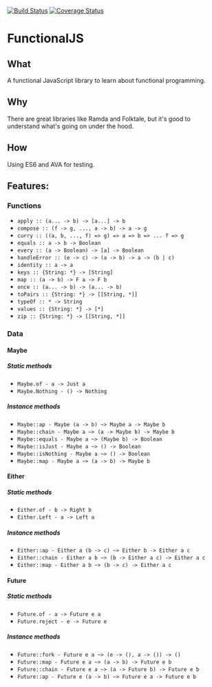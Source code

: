 [![Build Status](https://travis-ci.org/matthewglover/functionaljs.svg?branch=master)](https://travis-ci.org/matthewglover/functionaljs) [![Coverage Status](https://coveralls.io/repos/github/matthewglover/functionaljs/badge.svg?branch=compose)](https://coveralls.io/github/matthewglover/functionaljs?branch=compose)

# FunctionalJS


## What

A functional JavaScript library to learn about functional programming.

## Why

There are great libraries like Ramda and Folktale, but it's good to understand what's going on under the hood.

## How

Using ES6 and AVA for testing.

## Features:


### Functions

- `apply :: (a... -> b) -> [a...] -> b`
- `compose :: (f -> g, ..., a -> b) -> a -> g`
- `curry :: ((a, b, ..., f) => g) => a => b => ... f => g`
- `equals :: a -> b -> Boolean`
- `every :: (a -> Boolean) -> [a] -> Boolean`
- `handleError :: (e -> c) -> (a -> b) -> a -> (b | c)`
- `identity :: a -> a`
- `keys :: {String: *} -> [String]`
- `map :: (a -> b) -> F a -> F b`
- `once :: (a... -> b) -> (a... -> b)`
- `toPairs :: {String: *} -> [[String, *]]`
- `typeOf :: * -> String`
- `values :: {String: *} -> [*]`
- `zip :: {String: *} -> [[String, *]]`

### Data

#### Maybe

##### Static methods
- `Maybe.of - a -> Just a`
- `Maybe.Nothing - () -> Nothing`

##### Instance methods

- `Maybe::ap - Maybe (a -> b) ~> Maybe a -> Maybe b`
- `Maybe::chain - Maybe a ~> (a -> Maybe b) -> Maybe b`
- `Maybe::equals - Maybe a ~> (Maybe b) -> Boolean`
- `Maybe::isJust - Maybe a ~> () -> Boolean`
- `Maybe::isNothing - Maybe a ~> () -> Boolean`
- `Maybe::map - Maybe a ~> (a -> b) -> Maybe b`


#### Either

##### Static methods
- `Either.of - b -> Right b`
- `Either.Left - a -> Left a`

##### Instance methods

- `Either::ap - Either a (b -> c) ~> Either b -> Either a c`
- `Either::chain - Either a b ~> (b -> Either a c) -> Either a c`
- `Either::map - Either a b ~> (b -> c) -> Either a c`


#### Future

##### Static methods
- `Future.of - a -> Future e a`
- `Future.reject - e -> Future e`

##### Instance methods
- `Future::fork - Future e a ~> (e -> (), a -> ()) -> ()`
- `Future::map - Future e a ~> (a -> b) -> Future e b`
- `Future::chain - Future e a ~> (a -> Future b) -> Future e b`
- `Future::ap - Future e (a -> b) ~> Future e a -> Future e b`
